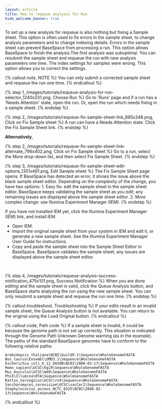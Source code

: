 ```yaml
---
layout: article
title: How to requeue analysis for Run 
hide_welcome_banner: true
---
```


To set up a new analysis for requeue is also nothing but fixing a Sample sheet. This option is often used to fix errors in the sample sheet, to change analysis parameters and to change indexing details. Errors in the sample sheet can prevent BaseSpace from processing a run. This option allows BaseSpace to finish the analysis.The first analysis was suboptimal. You can resubmit the sample sheet and requeue the run with new analysis parameters one time.	The index settings for samples were wrong. This option allows you to correct the settings.

{% callout note, NOTE %}
You can only submit a corrected sample sheet and requeue the run one time.
{% endcallout %}
<br />

{% step 1, /images/tutorials/requeue-analysis-for-run-selector_1240x331.png, Choose Run %}
Go to 'Runs' page and if a run has a 'Needs Attention' state, open the run. Or, open the run which needs fixing in a sample sheet.
{% endstep %}

{% step 2, /images/tutorials/requeue-fix-sample-sheet-link_885x348.png, Click on Fix Sample sheet %}
A run can have a Needs Attention state. Click the Fix Sample Sheet link.
{% endstep %}

**Alternatively**,

{% step 2, /images/tutorials/requeue-fix-sample-sheet-link-alternate_796x402.png, Click on Fix Sample sheet %}
Go to a run, select the More drop-down list, and then select Fix Sample Sheet.
{% endstep %}

{% step 3, /images/tutorials/requeue-fix-sample-sheet-edit-options_1351x461.png, Edit Sample sheet %}
The Fix Sample Sheet page opens. If BaseSpace has detected an error, it shows the issue above the black sample sheet editor. Depending on the complexity of the change, you have two options:
	1. Easy fix: edit the sample sheet in the sample sheet editor. BaseSpace keeps validating the sample sheet as you edit; any remaining issues are displayed above the sample sheet editor.
	2. More complex change: use Illumina Experiment Manager (IEM).
{% endstep %}

If you have not installed IEM yet, click the Illumina Experiment Manager (IEM) link, and install IEM.

- Open IEM.
- Import the original sample sheet from your system in IEM and edit it, or generate a new sample sheet. See the Illumina Experiment Manager User Guide for instructions.
- Copy and paste the sample sheet into the Sample Sheet Editor in BaseSpace.
BaseSpace validates the sample sheet; any issues are displayed above the sample sheet editor.

<br />

{% step 4, /images/tutorials/requeue-analysis-success-notification_475x101.png, Success Notification %}
When you are done editing and the sample sheet is valid, click the Queue Analysis button, and BaseSpace starts analyzing the run using the new sample sheet. You can only resubmit a sample sheet and requeue the run one time.
{% endstep %}

{% callout troubleshoot, Troubleshooting %}
If your edits result in an invalid sample sheet, the Queue Analysis button is not available. You can return to the original using the Load Original button.
{% endcallout %}

{% callout code, Path code %}
If a sample sheet is invalid, it could be because the genome path is not set up correctly. This situation is indicated through the Genome Path Unknown Genome warning (as in the example). The paths of the standard BaseSpace genomes have to conform to the following relative paths:

	Arabidopsis_thaliana\NCBI\build9.1\Sequence\WholeGenomeFASTA
	Bos_taurus\Ensembl\UMD3.1\Sequence\WholeGenomeFASTA
	Escherichia_coli_K_12_DH10B\NCBI\2008-03-17\Sequence\WholeGenomeFASTA
	Homo_sapiens\UCSC\hg19\Sequence\WholeGenomeFASTA
	Mus_musculus\UCSC\mm9\Sequence\WholeGenomeFASTA
	PhiX\Illumina\RTA\Sequence\WholeGenomeFASTA
	Rattus_norvegicus\UCSC\rn4\Sequence\WholeGenomeFASTA
	Saccharomyces_cerevisiae\UCSC\sacCer2\Sequence\WholeGenomeFASTA
	Staphylococcus_aureus_NCTC_8325\NCBI\2006-02-13\Sequence\WholeGenomeFASTA

{% endcallout %}